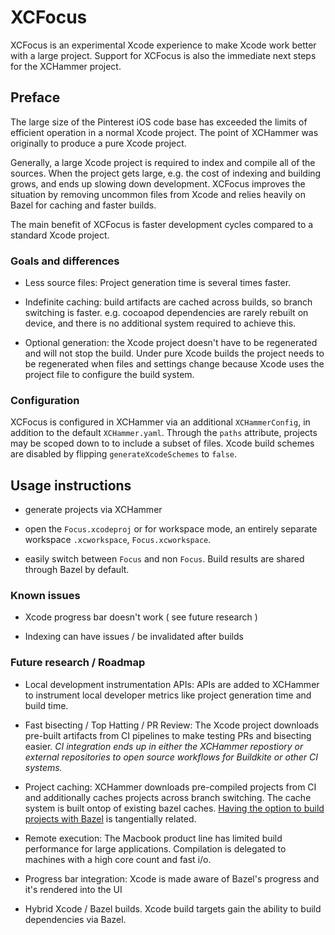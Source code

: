 # XCFocus

XCFocus is an experimental Xcode experience to make Xcode work better with a
large project. Support for XCFocus is also the immediate next steps for the
XCHammer project.

## Preface

The large size of the Pinterest iOS code base has exceeded the limits of
efficient operation in a normal Xcode project. The point of XCHammer was
originally to produce a pure Xcode project.

Generally, a large Xcode project is required to index and compile all of the
sources. When the project gets large, e.g. the cost of indexing
and building grows, and ends up slowing down development. XCFocus improves the
situation by removing uncommon files from Xcode and relies heavily on
Bazel for caching and faster builds.

The main benefit of XCFocus is faster development cycles compared to a standard
Xcode project.

### Goals and differences

- Less source files: Project generation time is several times faster.

- Indefinite caching: build artifacts are cached across builds, so branch
  switching is faster. e.g. cocoapod dependencies are rarely rebuilt on device,
  and there is no additional system required to achieve this.

- Optional generation: the Xcode project doesn't have to be regenerated and will
  not stop the build. Under pure Xcode builds the project needs to be
  regenerated when files and settings change because Xcode uses the project file
  to configure the build system.

### Configuration

XCFocus is configured in XCHammer via an additional `XCHammerConfig`, in
addition to the default `XCHammer.yaml`. Through the `paths` attribute, projects
may be scoped down to to include a subset of files. Xcode build schemes are
disabled by flipping `generateXcodeSchemes` to `false`.

## Usage instructions

- generate projects via XCHammer

- open the `Focus.xcodeproj` or for workspace mode, an entirely separate
  workspace `.xcworkspace`, `Focus.xcworkspace`.

- easily switch between `Focus` and non `Focus`. Build results are shared
  through Bazel by default.

### Known issues

- Xcode progress bar doesn't work ( see future research )

- Indexing can have issues / be invalidated after builds

### Future research / Roadmap

- Local development instrumentation APIs: APIs are added to XCHammer to
  instrument local developer metrics like project generation time and build
  time.

- Fast bisecting / Top Hatting / PR Review: The Xcode project downloads
  pre-built artifacts from CI pipelines to make testing PRs and bisecting
  easier. _CI integration ends up in either the XCHammer repostiory or external
  repositories to open source workflows for Buildkite or other CI systems._

- Project caching: XCHammer downloads pre-compiled projects from CI and
  additionally caches projects across branch switching. The cache system is
  built ontop of existing bazel caches. [Having the option to build projects
  with Bazel](https://github.com/pinterest/xchammer/issues/26) is tangentially
  related.

- Remote execution: The Macbook product line has limited build performance for
  large applications. Compilation is delegated to machines with a high core
  count and fast i/o.

- Progress bar integration: Xcode is made aware of Bazel's progress and it's
  rendered into the UI

- Hybrid Xcode / Bazel builds. Xcode build targets gain the ability to build
  dependencies via Bazel.

